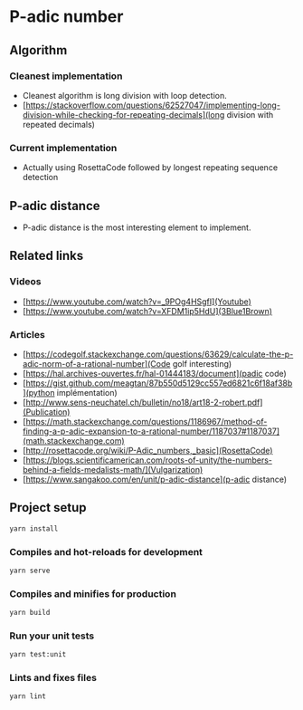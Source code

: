 # P-adic number

## Algorithm

### Cleanest implementation

- Cleanest algorithm is long division with loop detection.
- [https://stackoverflow.com/questions/62527047/implementing-long-division-while-checking-for-repeating-decimals](long division with repeated decimals)

### Current implementation

- Actually using RosettaCode followed by longest repeating sequence detection

## P-adic distance

- P-adic distance is the most interesting element to implement.

## Related links

### Videos

- [https://www.youtube.com/watch?v=_9POg4HSgfI](Youtube)
- [https://www.youtube.com/watch?v=XFDM1ip5HdU](3Blue1Brown)

### Articles

- [https://codegolf.stackexchange.com/questions/63629/calculate-the-p-adic-norm-of-a-rational-number](Code golf interesting)
- [https://hal.archives-ouvertes.fr/hal-01444183/document](padic code)
- [https://gist.github.com/meagtan/87b550d5129cc557ed6821c6f18af38b](python implémentation)
- [http://www.sens-neuchatel.ch/bulletin/no18/art18-2-robert.pdf](Publication)
- [https://math.stackexchange.com/questions/1186967/method-of-finding-a-p-adic-expansion-to-a-rational-number/1187037#1187037](math.stackexchange.com)
- [http://rosettacode.org/wiki/P-Adic_numbers,_basic](RosettaCode)
- [https://blogs.scientificamerican.com/roots-of-unity/the-numbers-behind-a-fields-medalists-math/](Vulgarization)
- [https://www.sangakoo.com/en/unit/p-adic-distance](p-adic distance)

## Project setup

```bash
yarn install
```

### Compiles and hot-reloads for development

```bash
yarn serve
```

### Compiles and minifies for production

```bash
yarn build
```

### Run your unit tests

```bash
yarn test:unit
```

### Lints and fixes files

```bash
yarn lint
```
